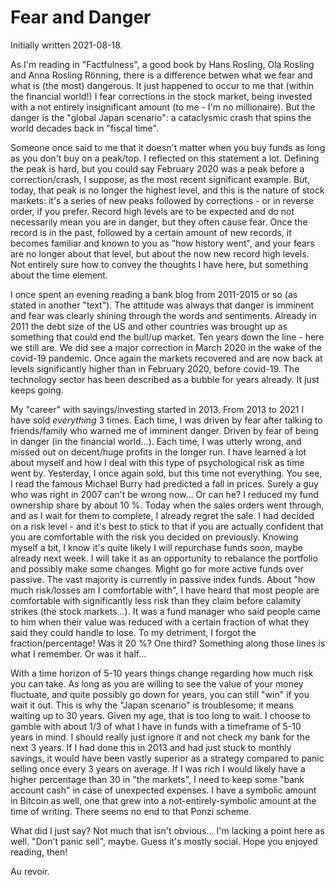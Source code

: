 # Fear and Danger

Initially written 2021-08-18.

As I'm reading in "Factfulness", a good book by Hans Rosling, Ola Rosling and Anna Rosling Rönning, there is a difference betwen what we fear and what is
(the most) dangerous. It just happened to occur to me that (within the financial world!) 
I fear corrections in the stock market, being invested with a not entirely insignificant amount
(to me - I'm no millionaire). But the danger is the "global Japan scenario": a cataclysmic crash that spins the world decades back in "fiscal time".

Someone once said to me that it doesn't matter when you buy funds as long as you don't buy on a peak/top. I reflected on this statement a lot.
Defining the peak is hard, but you could say
February 2020 was a peak before a correction/crash, I suppose, as the most recent significant example. But, today, that peak is no longer the highest level, and
this is the nature of stock markets: it's a series of new peaks followed by corrections - or in reverse order, if you prefer. Record high levels are to
be expected and do not necessarily mean you are in danger, but they often cause fear. Once the record is in the past, followed by a certain amount of new records,
it becomes familiar and known to you as "how history went", and your fears are no longer about that level, 
but about the now new record high levels. Not entirely sure how to convey the thoughts I have here, but something about the time element.

I once spent an evening reading a bank blog from 2011-2015 or so (as stated in another "text"). 
The attitude was always that danger is imminent and fear was clearly shining through
the words and sentiments. Already in 2011 the debt size of the US and other countries was brought up as something that could end the bull/up market. Ten
years down the line - here we still are. We did see a major correction in March 2020 in the wake of the covid-19 pandemic. Once again the markets recovered and
are now back at levels significantly higher than in February 2020, before covid-19. The technology sector has been described as a bubble for years already.
It just keeps going.

My "career" with savings/investing started in 2013. From 2013 to 2021 I have sold _everything_ 3 times. Each time, I was driven by fear after
talking to friends/family who warned me of imminent danger. Driven by fear of being in
danger (in the financial world...). Each time, I was utterly wrong, and missed out on decent/huge profits in the longer run.
I have learned a lot about myself and how I deal with this type of psychological risk as time went by.
Yesterday, I once again sold, but this time not everything. You see,
I read the famous Michael Burry had predicted a fall in prices. Surely a guy who was right in 2007 can't be wrong now... Or can he?
I reduced my fund ownership share by about 10 %. Today when the sales orders went through, and as I wait for them to complete, 
I already regret the sale. I had decided
on a risk level - and it's best to stick to that if you are actually confident that you are comfortable with the risk you decided on previously. Knowing myself
a bit, I know it's quite likely I will repurchase funds soon, maybe already next week. 
I will take it as an opportunity to rebalance the portfolio and possibly make some changes. Might
go for more active funds over passive. The vast majority is currently in passive index funds. About "how much risk/losses am I comfortable with", I have
heard that most people are comfortable with significantly less risk than they claim before calamity strikes (the stock markets...). It was a fund
manager who said people came to him when their value was reduced with a certain fraction of what they said they could handle to lose. To my detriment,
I forgot the fraction/percentage! Was it 20 %? One third? Something along those lines is what I remember. Or was it half...

With a time horizon of 5-10 years things change regarding how much risk you can take. As long as you are willing to see the value of your money fluctuate, and
quite possibly go down for years, you can still "win" if you wait it out. This is why the "Japan scenario" is troublesome; it means waiting up to 30 years.
Given my age, that is too long to wait. 
I choose to gamble with about 1/3 of what I have in funds with a timeframe of 5-10 years in mind. I should really just ignore it and not check my bank
for the next 3 years.
If I had done this in 2013 and had just stuck to monthly savings, it would have been vastly superior as a strategy compared to panic selling once every 3 years 
on average. If I was rich I would likely have a higher percentage than 30 in "the markets", I need to keep some "bank account cash" in case of
 unexpected expenses.  I have a symbolic amount in Bitcoin as well, one that grew into
a not-entirely-symbolic amount at the time of writing. There seems no end to that Ponzi scheme.

What did I just say? Not much that isn't obvious... I'm lacking a point here as well. "Don't panic sell", maybe.
Guess it's mostly social. Hope you enjoyed reading, then!

Au revoir.
